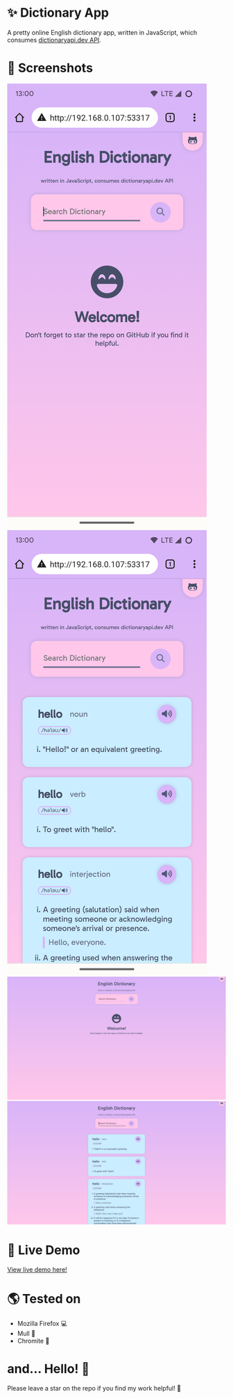 ﻿# :sparkles: Dictionary App
A pretty online English dictionary app, written in JavaScript, which consumes [dictionaryapi.dev API](https://dictionaryapi.dev).

# :eyes: Screenshots
![Welcome Screen Mobile Screenshot](https://github.com/ThuHtooSan/dictionary-app/blob/main/images/welcome-screen-mobile-screenshot.png?raw=true) ![Result screen mobile screenshot](https://github.com/ThuHtooSan/dictionary-app/blob/main/images/result-screen-mobile-screenshot.png?raw=true)
![Welcome screen desktop screenshot](https://github.com/ThuHtooSan/dictionary-app/blob/main/images/welcome-screen-desktop-screenshot.png?raw=true)
![Result screen desktop screenshot](https://github.com/ThuHtooSan/dictionary-app/blob/main/images/result-screen-desktop-screenshot.png?raw=true)

# :rocket: Live Demo
[View live demo here!](https://thuhtoosan.github.io/dictionary-app/)

# :earth_americas: Tested on
- Mozilla Firefox :computer:
- Mull :iphone:
- Chromite :iphone:

# and... Hello! :wave: 
Please leave a star on the repo if you find my work helpful! :hugs:
